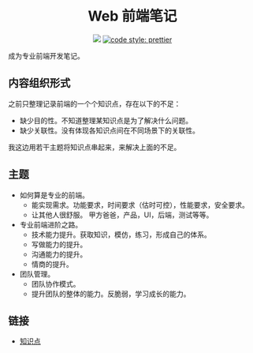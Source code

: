 <h1 align="center">Web 前端笔记</h1>
<p align="center">
  <a href="https://gitter.im/iamjoel/front-end-note">
    <img src="https://badges.gitter.im/Join Chat.svg"></a>
  <a href="https://github.com/prettier/prettier">
    <img src="https://img.shields.io/badge/code_style-prettier-ff69b4.svg?style=flat-square" alt="code style: prettier">
  </a>
</p>

成为专业前端开发笔记。

## 内容组织形式
之前只整理记录前端的一个个知识点，存在以下的不足：
* 缺少目的性。不知道整理某知识点是为了解决什么问题。
* 缺少关联性。没有体现各知识点间在不同场景下的关联性。

我这边用若干主题将知识点串起来，来解决上面的不足。

## 主题
* 如何算是专业的前端。
  * 能实现需求。功能要求，时间要求（估时可控），性能要求，安全要求。
  * 让其他人很舒服。 甲方爸爸，产品，UI，后端，测试等等。
* 专业前端进阶之路。
  * 技术能力提升。获取知识，模仿，练习，形成自己的体系。
  * 写做能力的提升。
  * 沟通能力的提升。
  * 情商的提升。
* 团队管理。
  * 团队协作模式。
  * 提升团队的整体的能力。反脆弱，学习成长的能力。

## 链接
* [知识点](point.md)